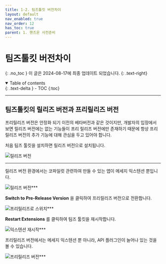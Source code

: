 ```yaml
---
title: 1-2. 팀즈툴킷 버전차이
layout: default
nav_enabled: true
nav_order: 12
has_toc: true
parent: 1. 핸즈온 사전준비
---
```


# 팀즈툴킷 버전차이
{: .no_toc }
이 글은 2024-08-17에 최종 업데이트 되었습니다.
{: .text-right}

<details open markdown="block">
  <summary>
    Table of contents
  </summary>
  {: .text-delta }
- TOC
{:toc}
</details>

---


## 팀즈툴킷의 릴리즈 버전과 프리릴리즈 버전

프리릴리즈 버전은 안정화 되기 이전의 베타버전과 같은 것이지만, 개발자의 입장에서 보면 릴리즈 버전에는 없는 기능들이 프리 릴리즈 버전에만 존재하기 때문에 항상 프리릴리즈 버전의 추가 기능에 대해 관심을 두고 있어야 합니다.

처음 팀즈 툴킷을 설치하면 릴리즈 버전으로 설치됩니다.

![릴리즈 버전](../assets/10/12-01.png)

***

릴리즈 버전 환경에서는 코파일럿 관련하여 만들 수 있는 앱이 메세지 익스텐션 뿐입니다.

![릴리즈 버전](../assets/10/12-04.png)***

**Switch to Pre-Release Version** 을 클릭하여 프리릴리즈 버전으로 전환합니다.

![프리릴리즈로 스위치](../assets/10/12-02.png)***

**Restart Extensions** 를 클릭하여 팀즈 툴킷을 재시작합니다.

![익스텐션 재시작](../assets/10/12-03.png)***

프리릴리즈 버전에서는 메세지 익스텐션 뿐 아니라, API 플러그인이 늘어나 있는 것을 볼 수 있습니다.

![프리릴리즈 버전](../assets/10/12-05.png)***

